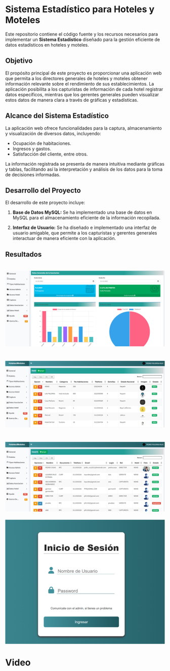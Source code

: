 # Sistema Estadístico para Hoteles y Moteles

Este repositorio contiene el código fuente y los recursos necesarios para implementar un **Sistema Estadístico** diseñado para la gestión eficiente de datos estadísticos en hoteles y moteles.

## Objetivo

El propósito principal de este proyecto es proporcionar una aplicación web que permita a los directores generales de hoteles y moteles obtener información relevante sobre el rendimiento de sus establecimientos. La aplicación posibilita a los capturistas de información de cada hotel registrar datos específicos, mientras que los gerentes generales pueden visualizar estos datos de manera clara a través de gráficas y estadísticas.

## Alcance del Sistema Estadístico

La aplicación web ofrece funcionalidades para la captura, almacenamiento y visualización de diversos datos, incluyendo:

- Ocupación de habitaciones.
- Ingresos y gastos.
- Satisfacción del cliente, entre otros.

La información registrada se presenta de manera intuitiva mediante gráficas y tablas, facilitando así la interpretación y análisis de los datos para la toma de decisiones informadas.

## Desarrollo del Proyecto

El desarrollo de este proyecto incluye:

1. **Base de Datos MySQL:** Se ha implementado una base de datos en MySQL para el almacenamiento eficiente de la información recopilada.

2. **Interfaz de Usuario:** Se ha diseñado e implementado una interfaz de usuario amigable, que permite a los capturistas y gerentes generales interactuar de manera eficiente con la aplicación.

## Resultados

![Image text](https://raw.githubusercontent.com/pfr2102/Hoteles_Moteles_SAP/main/resul/ventana_director.PNG)
=======
![Image text](https://raw.githubusercontent.com/pfr2102/Hoteles_Moteles_SAP/main/resul/vista_hoteles.PNG)
=======
![Image text](https://raw.githubusercontent.com/pfr2102/Hoteles_Moteles_SAP/main/resul/administracion_usuarios.PNG)
=======
![Image text](https://raw.githubusercontent.com/pfr2102/Hoteles_Moteles_SAP/main/resul/login.PNG)

# Video